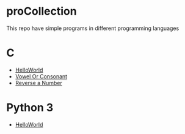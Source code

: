 # proCollection
This repo have simple programs in different programming languages

# C
- [HelloWorld](https://github.com/omi10859/proCollection/blob/master/c/HelloWorld.c)
- [Vowel Or Consonant](https://github.com/omi10859/proCollection/blob/master/c/VowelorConsonant.c)
- [Reverse a Number](https://github.com/omi10859/proCollection/blob/master/c/reverseNumber.c)

# Python 3
- [HelloWorld]([HelloWorld](https://github.com/omi10859/proCollection/blob/master/python3/helloWorld))

